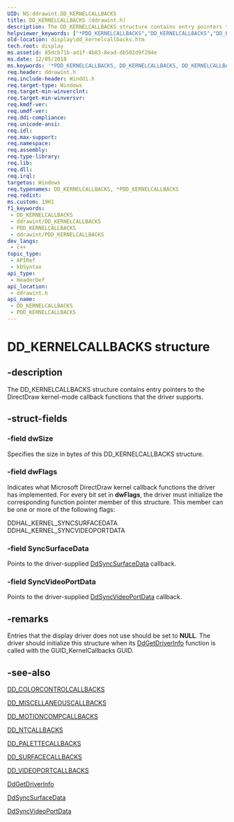 ```yaml
---
UID: NS:ddrawint.DD_KERNELCALLBACKS
title: DD_KERNELCALLBACKS (ddrawint.h)
description: The DD_KERNELCALLBACKS structure contains entry pointers to the DirectDraw kernel-mode callback functions that the driver supports.
helpviewer_keywords: ["*PDD_KERNELCALLBACKS","DD_KERNELCALLBACKS","DD_KERNELCALLBACKS structure [Display Devices]","PDD_KERNELCALLBACKS","PDD_KERNELCALLBACKS structure pointer [Display Devices]","ddrawint/DD_KERNELCALLBACKS","ddrawint/PDD_KERNELCALLBACKS","ddstrcts_6d33c1f1-37e3-421a-b40f-1009a5ee3d25.xml","display.dd_kernelcallbacks"]
old-location: display\dd_kernelcallbacks.htm
tech.root: display
ms.assetid: 85dcb71b-ad1f-4b83-8ead-db502d9f294e
ms.date: 12/05/2018
ms.keywords: '*PDD_KERNELCALLBACKS, DD_KERNELCALLBACKS, DD_KERNELCALLBACKS structure [Display Devices], PDD_KERNELCALLBACKS, PDD_KERNELCALLBACKS structure pointer [Display Devices], ddrawint/DD_KERNELCALLBACKS, ddrawint/PDD_KERNELCALLBACKS, ddstrcts_6d33c1f1-37e3-421a-b40f-1009a5ee3d25.xml, display.dd_kernelcallbacks'
req.header: ddrawint.h
req.include-header: Winddi.h
req.target-type: Windows
req.target-min-winverclnt: 
req.target-min-winversvr: 
req.kmdf-ver: 
req.umdf-ver: 
req.ddi-compliance: 
req.unicode-ansi: 
req.idl: 
req.max-support: 
req.namespace: 
req.assembly: 
req.type-library: 
req.lib: 
req.dll: 
req.irql: 
targetos: Windows
req.typenames: DD_KERNELCALLBACKS, *PDD_KERNELCALLBACKS
req.redist: 
ms.custom: 19H1
f1_keywords:
 - DD_KERNELCALLBACKS
 - ddrawint/DD_KERNELCALLBACKS
 - PDD_KERNELCALLBACKS
 - ddrawint/PDD_KERNELCALLBACKS
dev_langs:
 - c++
topic_type:
 - APIRef
 - kbSyntax
api_type:
 - HeaderDef
api_location:
 - ddrawint.h
api_name:
 - DD_KERNELCALLBACKS
 - PDD_KERNELCALLBACKS
---
```


# DD_KERNELCALLBACKS structure


## -description

The DD_KERNELCALLBACKS structure contains entry pointers to the DirectDraw kernel-mode callback functions that the driver supports.

## -struct-fields

### -field dwSize

Specifies the size in bytes of this DD_KERNELCALLBACKS structure.

### -field dwFlags

Indicates what Microsoft DirectDraw kernel callback functions the driver has implemented. For every bit set in <b>dwFlags</b>, the driver must initialize the corresponding function pointer member of this structure. This member can be one or more of the following flags:


<dl>
<dt>DDHAL_KERNEL_SYNCSURFACEDATA </dt>
<dt>DDHAL_KERNEL_SYNCVIDEOPORTDATA </dt>
</dl>

### -field SyncSurfaceData

Points to the driver-supplied <a href="/windows/desktop/api/ddrawint/nc-ddrawint-pdd_kernelcb_syncsurface">DdSyncSurfaceData</a> callback.

### -field SyncVideoPortData

Points to the driver-supplied <a href="/windows/desktop/api/ddrawint/nc-ddrawint-pdd_kernelcb_syncvideoport">DdSyncVideoPortData</a> callback.

## -remarks

Entries that the display driver does not use should be set to <b>NULL</b>. The driver should initialize this structure when its <a href="/windows/desktop/api/ddrawint/nc-ddrawint-pdd_getdriverinfo">DdGetDriverInfo</a> function is called with the GUID_KernelCallbacks GUID.

## -see-also

<a href="/windows/desktop/api/ddrawint/ns-ddrawint-dd_colorcontrolcallbacks">DD_COLORCONTROLCALLBACKS</a>



<a href="/windows/desktop/api/ddrawint/ns-ddrawint-dd_miscellaneouscallbacks">DD_MISCELLANEOUSCALLBACKS</a>



<a href="/windows/desktop/api/ddrawint/ns-ddrawint-dd_motioncompcallbacks">DD_MOTIONCOMPCALLBACKS</a>



<a href="/windows/desktop/api/ddrawint/ns-ddrawint-dd_ntcallbacks">DD_NTCALLBACKS</a>



<a href="/windows/desktop/api/ddrawint/ns-ddrawint-dd_palettecallbacks">DD_PALETTECALLBACKS</a>



<a href="/windows/desktop/api/ddrawint/ns-ddrawint-dd_surfacecallbacks">DD_SURFACECALLBACKS</a>



<a href="/windows/desktop/api/ddrawint/ns-ddrawint-dd_videoportcallbacks">DD_VIDEOPORTCALLBACKS</a>



<a href="/windows/desktop/api/ddrawint/nc-ddrawint-pdd_getdriverinfo">DdGetDriverInfo</a>



<a href="/windows/desktop/api/ddrawint/nc-ddrawint-pdd_kernelcb_syncsurface">DdSyncSurfaceData</a>



<a href="/windows/desktop/api/ddrawint/nc-ddrawint-pdd_kernelcb_syncvideoport">DdSyncVideoPortData</a>


